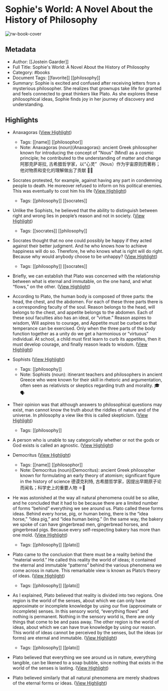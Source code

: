 # Sophie's World: A Novel About the History of Philosophy

![rw-book-cover](https://readwise-assets.s3.amazonaws.com/media/reader/parsed_document_assets/211517474/jZGZuoe2ZDSKFYKbCh5QbjWUba3SSBpercRO1QSbgBg-cover-cover.jpeg)

## Metadata
- Author: [[Jostein Gaarder]]
- Full Title: Sophie's World: A Novel About the History of Philosophy
- Category: #books
- Document Tags: [[favorite]] [[philosophy]] 
- Summary: Sophie is excited and confused after receiving letters from a mysterious philosopher. She realizes that grownups take life for granted and feels connected to great thinkers like Plato. As she explores these philosophical ideas, Sophie finds joy in her journey of discovery and understanding.

## Highlights
- Anaxagoras ([View Highlight](https://read.readwise.io/read/01jfa687178p1jtmhw64r975cw))
    - Tags: [[name]] [[philosophor]] 
    - Note: Anaxagoras (noun)(Anaxagoras): ancient Greek philosopher known for introducing the concept of "Nous" (Mind) as a cosmic principle; he contributed to the understanding of matter and change 阿那克萨哥拉, 古希腊哲学家，以“心灵”（Nous）作为宇宙原则而著称；他对物质和变化的理解做出了贡献 🧠📜

- Socrates protested, for example, against having any part in condemning people to death. He moreover refused to inform on his political enemies. This was eventually to cost him his life ([View Highlight](https://read.readwise.io/read/01jczsmsegrhfzv9n114hakseb))
    - Tags: [[philosophy]] [[socrates]] 

- Unlike the Sophists, he believed that the ability to distinguish between right and wrong lies in people’s reason and not in society. ([View Highlight](https://read.readwise.io/read/01jdes2h3tqy5dt7h6fvcxgv03))
    - Tags: [[socrates]] [[philosophy]] 

- Socrates thought that no one could possibly be happy if they acted against their better judgment. And he who knows how to achieve happiness will do so. Therefore, he who knows what is right will do right. Because why would anybody choose to be unhappy? ([View Highlight](https://read.readwise.io/read/01jdes58kf3wmf1d623xykytp0))
    - Tags: [[philosophy]] [[socrates]] 

- Briefly, we can establish that Plato was concerned with the relationship between what is eternal and immutable, on the one hand, and what “flows,” on the other. ([View Highlight](https://read.readwise.io/read/01jr867vexsk0gksjq76agk5mg))

- According to Plato, the human body is composed of three parts: the head, the chest, and the abdomen. For each of these three parts there is a corresponding faculty of the soul. Reason belongs to the head, will belongs to the chest, and appetite belongs to the abdomen. Each of these soul faculties also has an ideal, or “virtue.” Reason aspires to wisdom, Will aspires to courage, and Appetite must be curbed so that temperance can be exercised. Only when the three parts of the body function together as a unity do we get a harmonious or “virtuous” individual. At school, a child must first learn to curb its appetites, then it must develop courage, and finally reason leads to wisdom. ([View Highlight](https://read.readwise.io/read/01jnb8a4f01r76va010w93z8q7))

- Sophists ([View Highlight](https://read.readwise.io/read/01jcjr333ae6vm3k37gzeb8a2t))
    - Tags: [[philosophy]] 
    - Note: Sophists (noun): itinerant teachers and philosophers in ancient Greece who were known for their skill in rhetoric and argumentation, often seen as relativists or skeptics regarding truth and morality. 🎓🗣️

- Their opinion was that although answers to philosophical questions may exist, man cannot know the truth about the riddles of nature and of the universe. In philosophy a view like this is called skepticism. ([View Highlight](https://read.readwise.io/read/01jcn4x3xwrb54j096yrfpvggk))
    - Tags: [[philosophy]] 

- A person who is unable to say categorically whether or not the gods or God exists is called an agnostic. ([View Highlight](https://read.readwise.io/read/01jcn516qvzhkh4syabqqxaxch))

- Democritus ([View Highlight](https://read.readwise.io/read/01jfba22650wpfbhvwrpzzqy97))
    - Tags: [[name]] [[philosophor]] 
    - Note: Democritus (noun)(Democritus): ancient Greek philosopher known for formulating an early theory of atomism; significant figure in the history of science 德谟克利特, 古希腊哲学家，因提出早期原子论而闻名；科学史上的重要人物 ⚛️📜

- He was astonished at the way all natural phenomena could be so alike, and he concluded that it had to be because there are a limited number of forms “behind” everything we see around us. Plato called these forms ideas. Behind every horse, pig, or human being, there is the “idea horse,” “idea pig,” and “idea human being.” (In the same way, the bakery we spoke of can have gingerbread men, gingerbread horses, and gingerbread pigs. Because every self-respecting bakery has more than one mold. ([View Highlight](https://read.readwise.io/read/01jgebth9pmn3jzy97jv8ma4ea))
    - Tags: [[philosophy]] [[plato]] 

- Plato came to the conclusion that there must be a reality behind the “material world.” He called this reality the world of ideas; it contained the eternal and immutable “patterns” behind the various phenomena we come across in nature. This remarkable view is known as Plato’s theory of ideas. ([View Highlight](https://read.readwise.io/read/01jgec07hbe6tap6eb38ppzjcj))
    - Tags: [[philosophy]] [[plato]] 

- As I explained, Plato believed that reality is divided into two regions.
  One region is the world of the senses, about which we can only have approximate or incomplete knowledge by using our five (approximate or incomplete) senses. In this sensory world, “everything flows” and nothing is permanent. Nothing in the sensory world is, there are only things that come to be and pass away.
  The other region is the world of ideas, about which we can have true knowledge by using our reason. This world of ideas cannot be perceived by the senses, but the ideas (or forms) are eternal and immutable. ([View Highlight](https://read.readwise.io/read/01jgc48v25haykcfwgexgjpvfs))
    - Tags: [[philosophy]] [[plato]] 

- Plato believed that everything we see around us in nature, everything tangible, can be likened to a soap bubble, since nothing that exists in the world of the senses is lasting. ([View Highlight](https://read.readwise.io/read/01jjfhmrg210tqcs9fr3jv3v7e))

- Plato believed similarly that all natural phenomena are merely shadows of the eternal forms or ideas. ([View Highlight](https://read.readwise.io/read/01jk32fv6sh12cmarbzc5n589p))


